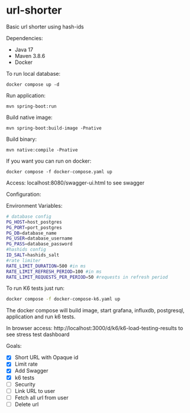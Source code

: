 # url-shorter

Basic url shorter using hash-ids

Dependencies:
 - Java 17
 - Maven 3.8.6
 - Docker


To run local database:

```shell
docker compose up -d
```

Run application:

```shell
mvn spring-boot:run
```

Build native image:

```shell
mvn spring-boot:build-image -Pnative
```

Build binary:

```shell
mvn native:compile -Pnative
```

If you want you can run on docker:

```shell
docker compose -f docker-compose.yaml up
```

Access: localhost:8080/swagger-ui.html to see swagger

Configuration:

Environment Variables:

```bash
# database config
PG_HOST=host_postgres
PG_PORT=port_postgres
PG_DB=database_name
PG_USER=database_username
PG_PASS=database_password
#hashids config
ID_SALT=hashids_salt
#rate limiter
RATE_LIMIT_DURATION=500 #in ms
RATE_LIMIT_REFRESH_PERIOD=100 #in ms
RATE_LIMIT_REQUESTS_PER_PERIOD=50 #requests in refresh period
```

To run K6 tests just run:

```bash
docker compose -f docker-compose-k6.yaml up
```

The docker compose will build image, start grafana, influxdb, postgresql, application and run k6 tests.

In browser access: http://localhost:3000/d/k6/k6-load-testing-results to see stress test dashboard

Goals:

- [X] Short URL with Opaque id
- [X] Limit rate
- [X] Add Swagger
- [X] k6 tests
- [ ] Security
- [ ] Link URL to user
- [ ] Fetch all url from user
- [ ] Delete url
